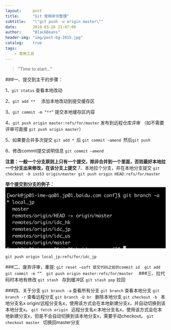 ```yaml
---
layout:     post
title:      "Git 常用命令整理"
subtitle:   "\"git push -u origin master\""
date:       2018-03-28 21:47:00
author:     "BlackBeans"
header-img: "img/post-bg-2015.jpg"
catalog:    true
tags:
    - 常用工具
---
```


> "Time to start..."

###一、提交到主干的步骤：

1、`git status`  查看本地改动 

2、`git add **  `  添加本地改动到提交缓存区 

3、`git commit -m “**”`  提交本地缓存区内容

4、`git push origin master:refs/for/master`  发布到远程仓库评审
    （如不需要评审可直接 `git push origin master`） 

5、如果要合并多次提交
`git add * `后 `git commit —amend `然后`git push`

6、修改commit提交说明信息 
`git commit —amend`

**注意：一般一个分支原则上只有一个提交，除非合并到一个里面，否则最好本地拉一个分支出来修改，在该分支上提交**
7、本地拉个分支，并在本地分支提交
`git checkout -b iss53 origin/master
git push origin HEAD:refs/for/master`

**举个提交到分支的例子：**
![](https://raw.githubusercontent.com/blackbeans2018/blackbeans2018.github.io/master/img/resource/git-branch.jpg)

`git push origin local_jp:refs/for/idc_jp`

###二、废弃评审，重提:
`git reset —soft 提交代码之前的commit id 
git add 
git commit -m “” 
git push origin master:refs/for/master 
`
###三、拉代码时本地有修改
`git stash`      存到缓冲区 
`git stash pop`   拉回 

###四、关于分支
`git branch -a`        查看所有分支
`git branch`           查看本地分支
`git branch -r`        查看远程分支
`git branch -D br `    删除本地分支
`git checkout -b `     本地分支名x origin/远程分支名x，使用该方式会在本地新建分支x，并自动切换到该本地分支x。
`git fetch origin `    远程分支名x:本地分支名x，使用该方式会在本地新建分支x，但是不会自动切换到该本地分支x，需要手动checkout。
`git checkout master ` 切换回master分支




